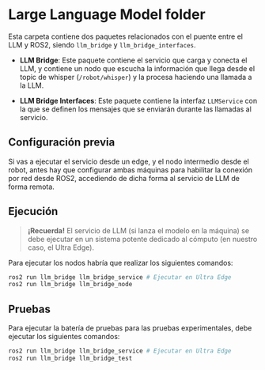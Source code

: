 # Large Language Model folder

Esta carpeta contiene dos paquetes relacionados con el puente entre el LLM y ROS2, siendo `llm_bridge` y `llm_bridge_interfaces`.

- **LLM Bridge**: Este paquete contiene el servicio que carga y conecta el LLM, y contiene un nodo que escucha la información que llega desde el topic de whisper (`/robot/whisper`) y la procesa haciendo una llamada a la LLM.

- **LLM Bridge Interfaces**: Este paquete contiene la interfaz `LLMService` con la que se definen los mensajes que se enviarán durante las llamadas al servicio.

## Configuración previa

Si vas a ejecutar el servicio desde un edge, y el nodo intermedio desde el robot, antes hay que configurar ambas máquinas para habilitar la conexión por red desde ROS2, accediendo de dicha forma al servicio de LLM de forma remota.

## Ejecución

> **¡Recuerda!** El servicio de LLM (si lanza el modelo en la máquina) se debe ejecutar en un sistema potente dedicado al cómputo (en nuestro caso, el Ultra Edge).

Para ejecutar los nodos habría que realizar los siguientes comandos:

```sh
ros2 run llm_bridge llm_bridge_service # Ejecutar en Ultra Edge
ros2 run llm_bridge llm_bridge_node
```

## Pruebas

Para ejecutar la batería de pruebas para las pruebas experimentales, debe ejecutar los siguientes comandos:

```sh
ros2 run llm_bridge llm_bridge_service # Ejecutar en Ultra Edge
ros2 run llm_bridge llm_bridge_test
```